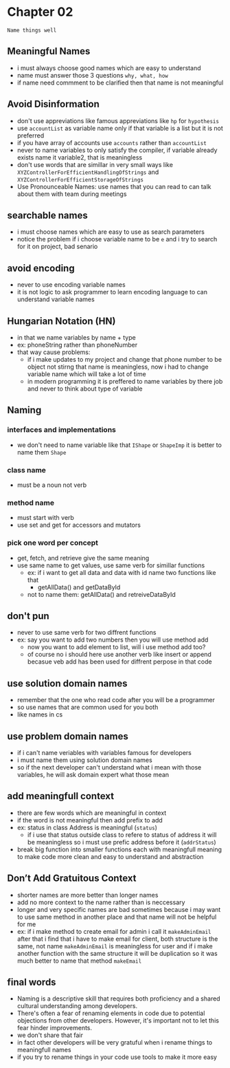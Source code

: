 # Chapter 02
```
Name things well
```
## Meaningful Names
- i must always choose good names which are easy to understand
- name must answer those 3 questions `why, what, how`
- if name need commment to be clarified then that name is not meaningful


## Avoid Disinformation
- don't use appreviations like famous appreviations like `hp` for `hypothesis`
- use `accountList` as variable name only if that variable is a list but it is not preferred
- if you have array of accounts use `accounts` rather than `accountList` 
- never to name variables to only satisfy the compiler, if variable already exists name it variable2, that is meaningless 
- don't use words that are simillar in very small ways like `XYZControllerForEfficientHandlingOfStrings` and `XYZControllerForEfficientStorageOfStrings`
- Use Pronounceable Names: use names that you can read to can talk about them with team during meetings


## searchable names
- i must choose names which are easy to use as search parameters
- notice the problem if i choose variable name to be `e` and i try to search for it on project, bad senario 


## avoid encoding
- never to use encoding variable names
- it is not logic to ask programmer to learn encoding language to can understand variable names


## Hungarian Notation (HN)
- in that we name variables by name + type
- ex: phoneString rather than phoneNumber
- that way cause problems:
  - if i make updates to my project and change that phone number to be object not stirng that name is meaningless, now i had to change variable name which will take a lot of time
  - in modern programming it is preffered to name variables by there job and never to think about type of variable



## Naming

### interfaces and implementations
- we don't need to name variable like that `IShape` or `ShapeImp` it is better to name them `Shape`

### class name
- must be a noun not verb

### method name
- must start with verb
- use set and get for accessors and mutators

### pick one word per concept
- get, fetch, and retrieve give the same meaning
- use same name to get values, use same verb for simillar functions
  - ex: if i want to get all data and data with id name two functions like that 
     - getAllData() and getDataById
   - not to name them: getAllData() and retreiveDataById


## don't pun
- never to use same verb for two diffrent functions
- ex: say you want to add two numbers then you will use method add
  - now you want to add element to list, will i use method add too?
  - of course no i should here use another verb like insert or append becasue veb add has been used for diffrent perpose in that code

## use solution domain names
- remember that the one who read code after you will be a programmer
- so use names that are common used for you both 
- like names in cs 

## use problem domain names
- if i can't name veriables with variables famous for developers
- i must name them using solution domain names
- so if the next developer can't understand what i mean with those variables, he will ask domain expert what those mean


## add meaningfull context
- there are few words which are meaningful in context
- if the word is not meaningful then add prefix to add
- ex: status in class Address is meaningful (`status`)
    - if i use that status outside class to refere to status of address it will be meaningless so i must use prefic address before it (`addrStatus`)
- break big function into smaller functions each with meaningfull meaning to make code more clean and easy to understand and abstraction

## Don’t Add Gratuitous Context
- shorter names are more better than longer names
- add no more context to the name rather than is neccessary
- longer and very specific names are bad sometimes because i may want to use same method in another place and that name will not be helpful for me 
- ex: if i make method to create email for admin i call it `makeAdminEmail` after that i find that i have to make email for client, both structure is the same, not name `makeAdminEmail` is meaningless for user and if i make another function with the same structure it will be duplication so it was much better to name that method `makeEmail`

## final words
- Naming is a descriptive skill that requires both proficiency and a shared cultural understanding among developers.
- There's often a fear of renaming elements in code due to potential objections from other developers. However, it's important not to let this fear hinder improvements.
- we don't share that fair
- in fact other developers will be very gratuful when i rename things to meaningfull names
- if you try to rename things in your code use tools to make it more easy